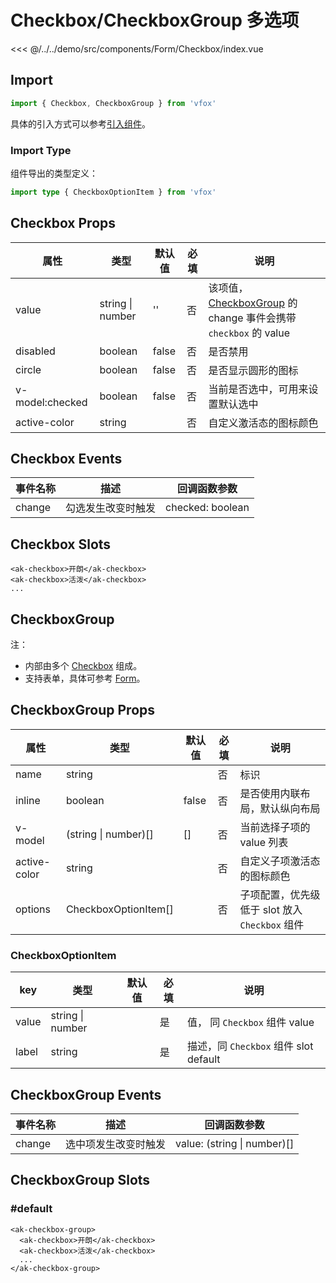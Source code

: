 # Checkbox/CheckboxGroup 多选项

<CodeDemo name="Checkbox">

<<< @/../../demo/src/components/Form/Checkbox/index.vue

</CodeDemo>

## Import

```js
import { Checkbox, CheckboxGroup } from 'vfox'
```

具体的引入方式可以参考[引入组件](../guide/import.md)。

### Import Type

组件导出的类型定义：

```ts
import type { CheckboxOptionItem } from 'vfox'
```

## Checkbox Props

| 属性            | 类型             | 默认值 | 必填 | 说明                                                                                                     |
| --------------- | ---------------- | ------ | ---- | -------------------------------------------------------------------------------------------------------- |
| value           | string \| number | ''     | 否   | 该项值，[CheckboxGroup](./Checkbox.md#checkboxgroup-多项选择器) 的 change 事件会携带 `checkbox` 的 value |
| disabled        | boolean          | false  | 否   | 是否禁用                                                                                                 |
| circle          | boolean          | false  | 否   | 是否显示圆形的图标                                                                                       |
| v-model:checked | boolean          | false  | 否   | 当前是否选中，可用来设置默认选中                                                                         |
| active-color    | string           |        | 否   | 自定义激活态的图标颜色                                                                                   |

## Checkbox Events

| 事件名称 | 描述               | 回调函数参数     |
| -------- | ------------------ | ---------------- |
| change   | 勾选发生改变时触发 | checked: boolean |

## Checkbox Slots

```vue
<ak-checkbox>开朗</ak-checkbox>
<ak-checkbox>活泼</ak-checkbox>
...
```

## CheckboxGroup

注：

- 内部由多个 [Checkbox](./Checkbox.md#Checkbox-多选项) 组成。
- 支持表单，具体可参考 [Form](./Form.md)。

## CheckboxGroup Props

| 属性         | 类型                 | 默认值 | 必填 | 说明                                           |
| ------------ | -------------------- | ------ | ---- | ---------------------------------------------- |
| name         | string               |        | 否   | 标识                                           |
| inline       | boolean              | false  | 否   | 是否使用内联布局，默认纵向布局                 |
| v-model      | (string \| number)[] | []     | 否   | 当前选择子项的 value 列表                      |
| active-color | string               |        | 否   | 自定义子项激活态的图标颜色                     |
| options      | CheckboxOptionItem[] |        | 否   | 子项配置，优先级低于 slot 放入 `Checkbox` 组件 |

### CheckboxOptionItem

| key   | 类型             | 默认值 | 必填 | 说明                                  |
| ----- | ---------------- | ------ | ---- | ------------------------------------- |
| value | string \| number |        | 是   | 值， 同 `Checkbox` 组件 value         |
| label | string           |        | 是   | 描述，同 `Checkbox` 组件 slot default |

## CheckboxGroup Events

| 事件名称 | 描述                 | 回调函数参数                |
| -------- | -------------------- | --------------------------- |
| change   | 选中项发生改变时触发 | value: (string \| number)[] |

## CheckboxGroup Slots

### #default

```vue
<ak-checkbox-group>
  <ak-checkbox>开朗</ak-checkbox>
  <ak-checkbox>活泼</ak-checkbox>
  ...
</ak-checkbox-group>
```
